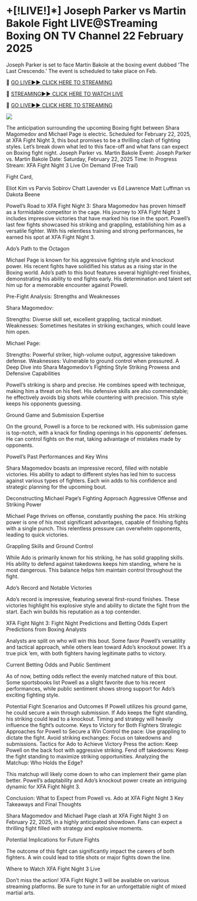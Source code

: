 # +[!LIVE!]*] Joseph Parker vs Martin Bakole Fight LIVE@STreaming Boxing ON TV Channel 22 February 2025
Joseph Parker is set to face Martin Bakole at the boxing event dubbed 'The Last Crescendo.' The event is scheduled to take place on Feb. 

🔴 [GO LIVE►► CLICK HERE TO STREAMING](https://boxlivendirectstrems.blogspot.com/)

🔴 [STREAMING►► CLICK HERE TO WATCH LIVE](https://boxlivendirectstrems.blogspot.com/)

🔴 [GO LIVE►► CLICK HERE TO STREAMING](https://boxlivendirectstrems.blogspot.com/)

<a href="https://boxlivendirectstrems.blogspot.com/"><img src="https://camo.githubusercontent.com/fba2f80cc16cb7cee92a7b75e9351357b2314df93a82e6b963b2992db1bc504d/68747470733a2f2f65743230736c616d2e6e65742f77702d636f6e74656e742f75706c6f6164732f323031392f31312f4372696348442d4c6976652d437269636b65742d53747265616d696e672d2545322538302539332d57617463682d4c6976652d437269636b65742d4f6e6c696e652d546f6461792e706e67"></a>

The anticipation surrounding the upcoming Boxing fight between Shara Magomedov and Michael Page is electric. Scheduled for February 22, 2025, at XFA Fight Night 3, this bout promises to be a thrilling clash of fighting styles. Let’s break down what led to this face-off and what fans can expect on Boxing fight night.
Joseph Parker vs. Martin Bakole Event: Joseph Parker vs. Martin Bakole Date: Saturday, February 22, 2025 Time: In Progress Stream: XFA Fight Night 3 Live On Demand (Free Trail)

Fight Card,

Eliot Kim vs Parvis Sobirov Chatt Lavender vs Ed Lawrence Matt Luffman vs Dakota Beene

Powell’s Road to XFA Fight Night 3: Shara Magomedov has proven himself as a formidable competitor in the cage. His journey to XFA Fight Night 3 includes impressive victories that have marked his rise in the sport. Powell’s last few fights showcased his striking and grappling, establishing him as a versatile fighter. With his relentless training and strong performances, he earned his spot at XFA Fight Night 3.

Ado’s Path to the Octagon

Michael Page is known for his aggressive fighting style and knockout power. His recent fights have solidified his status as a rising star in the Boxing world. Ado’s path to this bout features several highlight-reel finishes, demonstrating his ability to end fights early. His determination and talent set him up for a memorable encounter against Powell.

Pre-Fight Analysis: Strengths and Weaknesses

Shara Magomedov:

Strengths: Diverse skill set, excellent grappling, tactical mindset. Weaknesses: Sometimes hesitates in striking exchanges, which could leave him open.

Michael Page:

Strengths: Powerful striker, high-volume output, aggressive takedown defense. Weaknesses: Vulnerable to ground control when pressured. A Deep Dive into Shara Magomedov’s Fighting Style Striking Prowess and Defensive Capabilities

Powell’s striking is sharp and precise. He combines speed with technique, making him a threat on his feet. His defensive skills are also commendable; he effectively avoids big shots while countering with precision. This style keeps his opponents guessing.

Ground Game and Submission Expertise

On the ground, Powell is a force to be reckoned with. His submission game is top-notch, with a knack for finding openings in his opponents’ defenses. He can control fights on the mat, taking advantage of mistakes made by opponents.

Powell’s Past Performances and Key Wins

Shara Magomedov boasts an impressive record, filled with notable victories. His ability to adapt to different styles has led him to success against various types of fighters. Each win adds to his confidence and strategic planning for the upcoming bout.

Deconstructing Michael Page’s Fighting Approach Aggressive Offense and Striking Power

Michael Page thrives on offense, constantly pushing the pace. His striking power is one of his most significant advantages, capable of finishing fights with a single punch. This relentless pressure can overwhelm opponents, leading to quick victories.

Grappling Skills and Ground Control

While Ado is primarily known for his striking, he has solid grappling skills. His ability to defend against takedowns keeps him standing, where he is most dangerous. This balance helps him maintain control throughout the fight.

Ado’s Record and Notable Victories

Ado’s record is impressive, featuring several first-round finishes. These victories highlight his explosive style and ability to dictate the fight from the start. Each win builds his reputation as a top contender.

XFA Fight Night 3: Fight Night Predictions and Betting Odds Expert Predictions from Boxing Analysts

Analysts are split on who will win this bout. Some favor Powell’s versatility and tactical approach, while others lean toward Ado’s knockout power. It’s a true pick ’em, with both fighters having legitimate paths to victory.

Current Betting Odds and Public Sentiment

As of now, betting odds reflect the evenly matched nature of this bout. Some sportsbooks list Powell as a slight favorite due to his recent performances, while public sentiment shows strong support for Ado’s exciting fighting style.

Potential Fight Scenarios and Outcomes If Powell utilizes his ground game, he could secure a win through submission. If Ado keeps the fight standing, his striking could lead to a knockout. Timing and strategy will heavily influence the fight’s outcome. Keys to Victory for Both Fighters Strategic Approaches for Powell to Secure a Win Control the pace: Use grappling to dictate the fight. Avoid striking exchanges: Focus on takedowns and submissions. Tactics for Ado to Achieve Victory Press the action: Keep Powell on the back foot with aggressive striking. Fend off takedowns: Keep the fight standing to maximize striking opportunities. Analyzing the Matchup: Who Holds the Edge?

This matchup will likely come down to who can implement their game plan better. Powell’s adaptability and Ado’s knockout power create an intriguing dynamic for XFA Fight Night 3.

Conclusion: What to Expect from Powell vs. Ado at XFA Fight Night 3 Key Takeaways and Final Thoughts

Shara Magomedov and Michael Page clash at XFA Fight Night 3 on February 22, 2025, in a highly anticipated showdown. Fans can expect a thrilling fight filled with strategy and explosive moments.

Potential Implications for Future Fights

The outcome of this fight can significantly impact the careers of both fighters. A win could lead to title shots or major fights down the line.

Where to Watch XFA Fight Night 3 Live

Don’t miss the action! XFA Fight Night 3 will be available on various streaming platforms. Be sure to tune in for an unforgettable night of mixed martial arts.​
